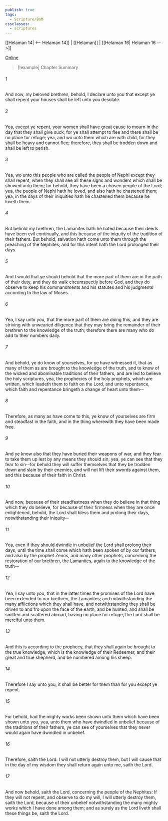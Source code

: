 ```yaml
---
publish: true
tags:
  - Scripture/BoM
cssclasses:
  - scriptures
---
```

[[Helaman 14| <-- Helaman 14]] | [[Helaman]] | [[Helaman 16| Helaman 16 -->]]

[Online](https://churchofjesuschrist.org/study/scriptures/bofm/hel/15?lang=eng)

>[!example] Chapter Summary
>
###### 1
And now, my beloved brethren, behold, I declare unto you that except ye shall repent your houses shall be left unto you desolate.
###### 2
Yea, except ye repent, your women shall have great cause to mourn in the day that they shall give suck; for ye shall attempt to flee and there shall be no place for refuge; yea, and wo unto them which are with child, for they shall be heavy and cannot flee; therefore, they shall be trodden down and shall be left to perish.
###### 3
Yea, wo unto this people who are called the people of Nephi except they shall repent, when they shall see all these signs and wonders which shall be showed unto them; for behold, they have been a chosen people of the Lord; yea, the people of Nephi hath he loved, and also hath he chastened them; yea, in the days of their iniquities hath he chastened them because he loveth them.
###### 4
But behold my brethren, the Lamanites hath he hated because their deeds have been evil continually, and this because of the iniquity of the tradition of their fathers. But behold, salvation hath come unto them through the preaching of the Nephites; and for this intent hath the Lord prolonged their days.
###### 5
And I would that ye should behold that the more part of them are in the path of their duty, and they do walk circumspectly before God, and they do observe to keep his commandments and his statutes and his judgments according to the law of Moses.
###### 6
Yea, I say unto you, that the more part of them are doing this, and they are striving with unwearied diligence that they may bring the remainder of their brethren to the knowledge of the truth; therefore there are many who do add to their numbers daily.
###### 7
And behold, ye do know of yourselves, for ye have witnessed it, that as many of them as are brought to the knowledge of the truth, and to know of the wicked and abominable traditions of their fathers, and are led to believe the holy scriptures, yea, the prophecies of the holy prophets, which are written, which leadeth them to faith on the Lord, and unto repentance, which faith and repentance bringeth a change of heart unto them--
###### 8
Therefore, as many as have come to this, ye know of yourselves are firm and steadfast in the faith, and in the thing wherewith they have been made free.
###### 9
And ye know also that they have buried their weapons of war, and they fear to take them up lest by any means they should sin; yea, ye can see that they fear to sin--for behold they will suffer themselves that they be trodden down and slain by their enemies, and will not lift their swords against them, and this because of their faith in Christ.
###### 10
And now, because of their steadfastness when they do believe in that thing which they do believe, for because of their firmness when they are once enlightened, behold, the Lord shall bless them and prolong their days, notwithstanding their iniquity--
###### 11
Yea, even if they should dwindle in unbelief the Lord shall prolong their days, until the time shall come which hath been spoken of by our fathers, and also by the prophet Zenos, and many other prophets, concerning the restoration of our brethren, the Lamanites, again to the knowledge of the truth--
###### 12
Yea, I say unto you, that in the latter times the promises of the Lord have been extended to our brethren, the Lamanites; and notwithstanding the many afflictions which they shall have, and notwithstanding they shall be driven to and fro upon the face of the earth, and be hunted, and shall be smitten and scattered abroad, having no place for refuge, the Lord shall be merciful unto them.
###### 13
And this is according to the prophecy, that they shall again be brought to the true knowledge, which is the knowledge of their Redeemer, and their great and true shepherd, and be numbered among his sheep.
###### 14
Therefore I say unto you, it shall be better for them than for you except ye repent.
###### 15
For behold, had the mighty works been shown unto them which have been shown unto you, yea, unto them who have dwindled in unbelief because of the traditions of their fathers, ye can see of yourselves that they never would again have dwindled in unbelief.
###### 16
Therefore, saith the Lord: I will not utterly destroy them, but I will cause that in the day of my wisdom they shall return again unto me, saith the Lord.
###### 17
And now behold, saith the Lord, concerning the people of the Nephites: If they will not repent, and observe to do my will, I will utterly destroy them, saith the Lord, because of their unbelief notwithstanding the many mighty works which I have done among them; and as surely as the Lord liveth shall these things be, saith the Lord.



